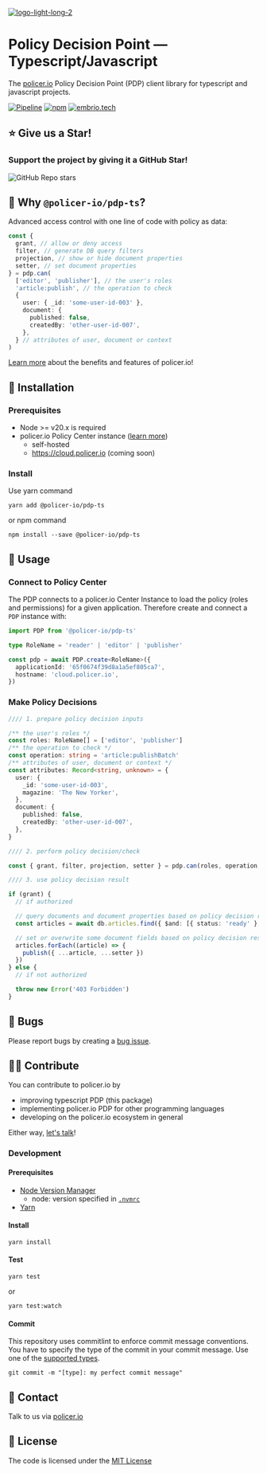 [![logo-light-long-2](https://github.com/policer-io/.github/assets/16650977/c39ad4a3-7a5c-40b6-9a69-5be3a3c50255)](https://policer.io)

# Policy Decision Point — Typescript/Javascript

The [policer.io](https://policer.io) Policy Decision Point (PDP) client library for typescript and javascript projects.

[![Pipeline](https://github.com/policer-io/pdp-ts/actions/workflows/test.yml/badge.svg)](https://github.com/policer-io/pdp-ts/actions/workflows/test.yml)
[![npm](https://img.shields.io/static/v1?label=shipped+with&message=npm&color=cd0000)](https://www.npmjs.com/package/@policer-io/pdp-ts)
[![embrio.tech](https://img.shields.io/static/v1?label=🚀+by&message=EMBRIO.tech&color=24ae5f)](https://embrio.tech)

## :star: Give us a Star!

### Support the project by giving it a GitHub Star!

![GitHub Repo stars](https://img.shields.io/github/stars/policer-io/pdp-ts?label=GitHub%20%E2%AD%90%EF%B8%8F)

## :gem: Why `@policer-io/pdp-ts`?

Advanced access control with one line of code with policy as data:

```typescript
const {
  grant, // allow or deny access
  filter, // generate DB query filters
  projection, // show or hide document properties
  setter, // set document properties
} = pdp.can(
  ['editor', 'publisher'], // the user's roles
  'article:publish', // the operation to check
  {
    user: { _id: 'some-user-id-003' },
    document: {
      published: false,
      createdBy: 'other-user-id-007',
    },
  } // attributes of user, document or context
)
```

[Learn more](https://policer.io/#features) about the benefits and features of policer.io!

## :floppy_disk: Installation

### Prerequisites

- Node >= v20.x is required
- policer.io Policy Center instance ([learn more](https://policer.io/#about))
  - self-hosted
  - https://cloud.policer.io (coming soon)

### Install

Use yarn command

    yarn add @policer-io/pdp-ts

or npm command

    npm install --save @policer-io/pdp-ts

## :orange_book: Usage

### Connect to Policy Center

The PDP connects to a policer.io Center Instance to load the policy (roles and permissions) for a given application. Therefore create and connect a `PDP` instance with:

```typescript
import PDP from '@policer-io/pdp-ts'

type RoleName = 'reader' | 'editor' | 'publisher'

const pdp = await PDP.create<RoleName>({
  applicationId: '65f0674f39d8a1a5ef805ca7',
  hostname: 'cloud.policer.io',
})
```

### Make Policy Decisions

```typescript
//// 1. prepare policy decision inputs

/** the user's roles */
const roles: RoleName[] = ['editor', 'publisher']
/** the operation to check */
const operation: string = 'article:publishBatch'
/** attributes of user, document or context */
const attributes: Record<string, unknown> = {
  user: {
    _id: 'some-user-id-003',
    magazine: 'The New Yorker',
  },
  document: {
    published: false,
    createdBy: 'other-user-id-007',
  },
}

//// 2. perform policy decision/check

const { grant, filter, projection, setter } = pdp.can(roles, operation, attributes)

//// 3. use policy decision result

if (grant) {
  // if authorized

  // query documents and document properties based on policy decision result (`filter` & `projection`)
  const articles = await db.articles.find({ $and: [{ status: 'ready' }, filter] }, projection).exec()

  // set or overwrite some document fields based on policy decision result (`setter`), for example `article.magazine`
  articles.forEach((article) => {
    publish({ ...article, ...setter })
  })
} else {
  // if not authorized

  throw new Error('403 Forbidden')
}
```

## :bug: Bugs

Please report bugs by creating a [bug issue](https://github.com/embrio-tech/easy-rbac-plus/issues/new?assignees=&labels=Bug&template=bug.md&title=).

## :construction_worker_man: Contribute

You can contribute to policer.io by

- improving typescript PDP (this package)
- implementing policer.io PDP for other programming languages
- developing on the policer.io ecosystem in general

Either way, [let's talk](https://policer.io/contact/)!

### Development

#### Prerequisites

- [Node Version Manager](https://github.com/nvm-sh/nvm)
  - node: version specified in [`.nvmrc`](/.nvmrc)
- [Yarn](https://classic.yarnpkg.com/en/)

#### Install

    yarn install

#### Test

    yarn test

or

    yarn test:watch

#### Commit

This repository uses commitlint to enforce commit message conventions. You have to specify the type of the commit in your commit message. Use one of the [supported types](https://github.com/pvdlg/conventional-changelog-metahub#commit-types).

    git commit -m "[type]: my perfect commit message"

## :speech_balloon: Contact

Talk to us via [policer.io](https://policer.io/contact/)

## :lock_with_ink_pen: License

The code is licensed under the [MIT License](https://github.com/policer-io/pdp-ts/blob/main/LICENSE)
